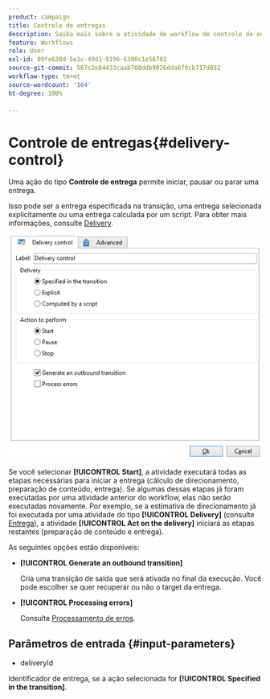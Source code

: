 ```yaml
---
product: campaign
title: Controle de entregas
description: Saiba mais sobre a atividade de workflow de controle de entrega
feature: Workflows
role: User
exl-id: 09fe638d-5e1c-49d1-9196-6300c1e56703
source-git-commit: 567c2e84433caab708ddb9026dda6f9cb717d032
workflow-type: tm+mt
source-wordcount: '164'
ht-degree: 100%

---
```


# Controle de entregas{#delivery-control}



Uma ação do tipo **Controle de entrega** permite iniciar, pausar ou parar uma entrega.

Isso pode ser a entrega especificada na transição, uma entrega selecionada explicitamente ou uma entrega calculada por um script. Para obter mais informações, consulte [Delivery](delivery.md).

![](assets/edit_diffusion_act.png)

Se você selecionar **[!UICONTROL Start]**, a atividade executará todas as etapas necessárias para iniciar a entrega (cálculo de direcionamento, preparação de conteúdo, entrega). Se algumas dessas etapas já foram executadas por uma atividade anterior do workflow, elas não serão executadas novamente. Por exemplo, se a estimativa de direcionamento já foi executada por uma atividade do tipo **[!UICONTROL Delivery]** (consulte [Entrega](delivery.md)), a atividade **[!UICONTROL Act on the delivery]** iniciará as etapas restantes (preparação de conteúdo e entrega).

As seguintes opções estão disponíveis:

* **[!UICONTROL Generate an outbound transition]**

  Cria uma transição de saída que será ativada no final da execução. Você pode escolher se quer recuperar ou não o target da entrega.

* **[!UICONTROL Processing errors]**

  Consulte [Processamento de erros](monitor-workflow-execution.md#processing-errors).

## Parâmetros de entrada {#input-parameters}

* deliveryId

Identificador de entrega, se a ação selecionada for **[!UICONTROL Specified in the transition]**.
